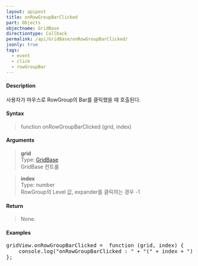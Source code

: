 ```yaml
---
layout: apipost
title: onRowGroupBarClicked
part: Objects
objectname: GridBase
directiontype: Callback
permalink: /api/GridBase/onRowGroupBarClicked/
jsonly: true
tags:
  - event
  - click
  - rowGroupBar
---
```



#### Description

 사용자가 마우스로 RowGroup의 Bar를 클릭했을 때 호출된다.  

#### Syntax

> function onRowGroupBarClicked (grid, index)  

#### Arguments

> **grid**  
> Type: [GridBase](/api/GridBase/)  
> GridBase 컨트롤  

> **index**  
> Type: number  
> RowGroup의 Level 값, expander를 클릭하는 경우 -1

#### Return

> None.  

#### Examples 

<pre class="prettyprint">
gridView.onRowGroupBarClicked =  function (grid, index) {
    console.log("onRowGroupBarClicked : " + "(" + index + ")")
};
</pre>

